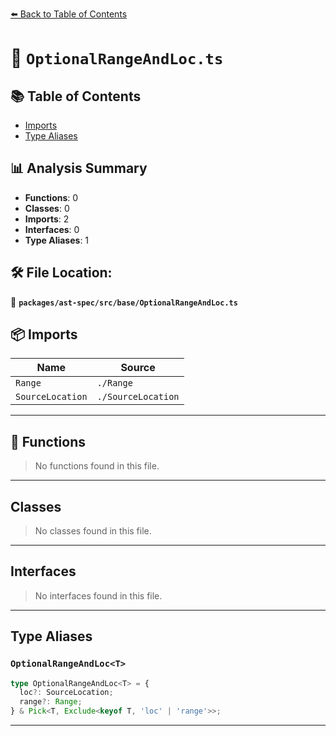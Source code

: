 [⬅️ Back to Table of Contents](../../../../index.md)

# 📄 `OptionalRangeAndLoc.ts`

## 📚 Table of Contents

- [Imports](#imports)
- [Type Aliases](#type-aliases)

## 📊 Analysis Summary

- **Functions**: 0
- **Classes**: 0
- **Imports**: 2
- **Interfaces**: 0
- **Type Aliases**: 1

## 🛠️ File Location:
📂 **`packages/ast-spec/src/base/OptionalRangeAndLoc.ts`**

## 📦 Imports

| Name | Source |
|------|--------|
| `Range` | `./Range` |
| `SourceLocation` | `./SourceLocation` |


---

## 🔧 Functions

> No functions found in this file.


---

## Classes

> No classes found in this file.


---

## Interfaces

> No interfaces found in this file.


---

## Type Aliases

### `OptionalRangeAndLoc<T>`

```ts
type OptionalRangeAndLoc<T> = {
  loc?: SourceLocation;
  range?: Range;
} & Pick<T, Exclude<keyof T, 'loc' | 'range'>>;
```


---